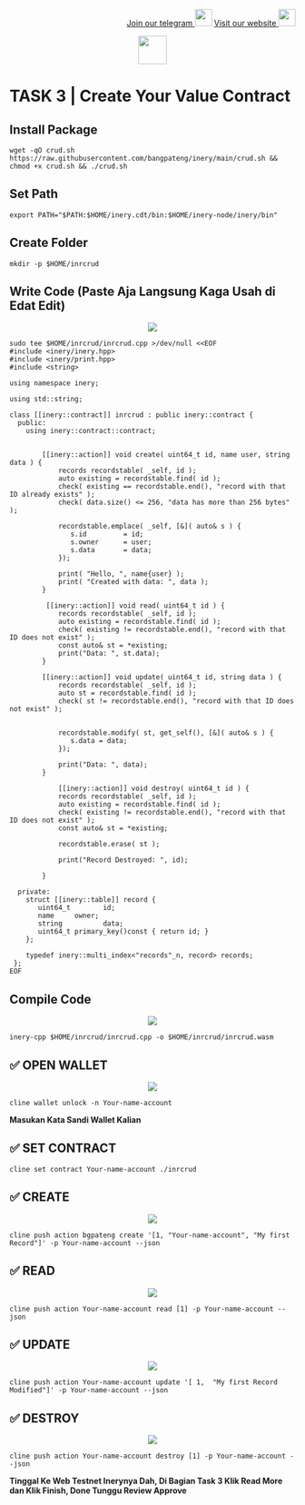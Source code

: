 <p style="font-size:14px" align="right">
<a href="https://t.me/bangpateng_group" target="_blank">Join our telegram <img src="https://user-images.githubusercontent.com/50621007/183283867-56b4d69f-bc6e-4939-b00a-72aa019d1aea.png" width="30"/></a>
<a href="https://bangpateng.com/" target="_blank">Visit our website <img src="https://user-images.githubusercontent.com/38981255/184068977-2d456b1a-9b50-4b75-a0a7-4909a7c78991.png" width="30"/></a>
</p>

<p align="center">
  <img height="50" height="auto" src="https://user-images.githubusercontent.com/38981255/184088981-3f7376ae-7039-4915-98f5-16c3637ccea3.PNG">
</p>

# TASK 3 | Create Your Value Contract

## Install Package

```
wget -qO crud.sh https://raw.githubusercontent.com/bangpateng/inery/main/crud.sh && chmod +x crud.sh && ./crud.sh
```

## Set Path
```
export PATH="$PATH:$HOME/inery.cdt/bin:$HOME/inery-node/inery/bin"
```
## Create Folder
```
mkdir -p $HOME/inrcrud
```
## Write Code (Paste Aja Langsung Kaga Usah di Edat Edit)

<p align="center">
  <img height="auto" height="auto" src="https://user-images.githubusercontent.com/38981255/198983427-21caa021-c7fc-4e89-9530-0f8d20deb4d0.jpg">
</p>

```
sudo tee $HOME/inrcrud/inrcrud.cpp >/dev/null <<EOF
#include <inery/inery.hpp>
#include <inery/print.hpp>
#include <string>

using namespace inery;

using std::string;

class [[inery::contract]] inrcrud : public inery::contract {
  public:
    using inery::contract::contract;


        [[inery::action]] void create( uint64_t id, name user, string data ) {
            records recordstable( _self, id );
            auto existing = recordstable.find( id );
            check( existing == recordstable.end(), "record with that ID already exists" );
            check( data.size() <= 256, "data has more than 256 bytes" );

            recordstable.emplace( _self, [&]( auto& s ) {
               s.id         = id;
               s.owner      = user;
               s.data       = data;
            });

            print( "Hello, ", name{user} );
            print( "Created with data: ", data );
        }

         [[inery::action]] void read( uint64_t id ) {
            records recordstable( _self, id );
            auto existing = recordstable.find( id );
            check( existing != recordstable.end(), "record with that ID does not exist" );
            const auto& st = *existing;
            print("Data: ", st.data);
        }

        [[inery::action]] void update( uint64_t id, string data ) {
            records recordstable( _self, id );
            auto st = recordstable.find( id );
            check( st != recordstable.end(), "record with that ID does not exist" );


            recordstable.modify( st, get_self(), [&]( auto& s ) {
               s.data = data;
            });

            print("Data: ", data);
        }

            [[inery::action]] void destroy( uint64_t id ) {
            records recordstable( _self, id );
            auto existing = recordstable.find( id );
            check( existing != recordstable.end(), "record with that ID does not exist" );
            const auto& st = *existing;

            recordstable.erase( st );

            print("Record Destroyed: ", id);

        }

  private:
    struct [[inery::table]] record {
       uint64_t        id;
       name     owner;
       string          data;
       uint64_t primary_key()const { return id; }
    };

    typedef inery::multi_index<"records"_n, record> records;
 };
EOF
```

## Compile Code

<p align="center">
  <img height="auto" height="auto" src="https://user-images.githubusercontent.com/38981255/198983423-565ff60d-e69d-48cd-bc80-96845094e1d8.jpg">
</p>

```
inery-cpp $HOME/inrcrud/inrcrud.cpp -o $HOME/inrcrud/inrcrud.wasm
```

## ✅ OPEN WALLET

<p align="center">
  <img height="auto" height="auto" src="https://user-images.githubusercontent.com/38981255/198983420-5c50d68b-6ad6-44c4-ae69-dcae93d8b3e9.jpg">
</p>

```
cline wallet unlock -n Your-name-account
```
**Masukan Kata Sandi Wallet Kalian**

## ✅ SET CONTRACT

```
cline set contract Your-name-account ./inrcrud
```
## ✅ CREATE

<p align="center">
  <img height="auto" height="auto" src="https://user-images.githubusercontent.com/38981255/198983410-e6e20809-2daf-476c-9b54-1f7073e8cc0f.JPG">
</p>

```
cline push action bgpateng create '[1, "Your-name-account", "My first Record"]' -p Your-name-account --json
```
## ✅ READ

<p align="center">
  <img height="auto" height="auto" src="https://user-images.githubusercontent.com/38981255/198983407-48bc7a77-01d5-46db-8804-f2d73660d16e.JPG">
</p>

```
cline push action Your-name-account read [1] -p Your-name-account --json
```
## ✅ UPDATE

<p align="center">
  <img height="auto" height="auto" src="https://user-images.githubusercontent.com/38981255/198983404-b0b8a9ab-9b30-4f26-b510-44c5e8495543.JPG">
</p>

```
cline push action Your-name-account update '[ 1,  "My first Record Modified"]' -p Your-name-account --json
```
## ✅ DESTROY

<p align="center">
  <img height="auto" height="auto" src="https://user-images.githubusercontent.com/38981255/198983392-2c502deb-419a-4595-bb36-0e6d47c764f2.JPG">
</p>

```
cline push action Your-name-account destroy [1] -p Your-name-account --json
```
**Tinggal Ke Web Testnet Inerynya Dah, Di Bagian Task 3 Klik Read More dan Klik Finish, Done Tunggu Review Approve**
